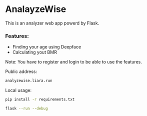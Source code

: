 # AnalayzeWise
This is an analyzer web app powerd by Flask.


### Features:
- Finding your age using Deepface
- Calculating yout BMR

Note: You have to register and login to be able to use the features.

Public address:
```sh
analyzewise.liara.run
```
Local usage:

```sh
pip install -r requirements.txt
```

```sh
flask --run --debug
```
